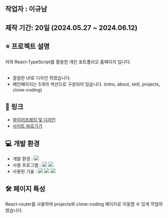 ## 작업자 : 이규남

## 제작 기간: 20일 (2024.05.27 ~ 2024.06.12)

## ⭐️ 프로젝트 설명

저의 React-TypeScript를 활용한 개인 포트폴리오 홈페이지 입니다.<br/><br/>

- 깔끔한 UI로 디자인 하였습니다.
- 메인페이지는 5개의 섹션으로 구성되어 있습니다. (intro, about, skill, projects, clone-coding)

## 🚀 링크
- [와이어프레임 및 디자인](https://www.figma.com/file/v2H4hEpzNfnYm5YprPp9SX/personalPortfolio?type=design&node-id=0%3A1&mode=design&t=OA0jYetTy0UVWNB9-1)
- [사이트 바로가기](https://rbska9810.github.io/portfolio/) <br>
## 💻 개발 환경

- 개발 환경 : <img src="https://img.shields.io/badge/windows10-0078D6?style=flat-square&logo=windows10&logoColor=white"/>
- 사용 프로그램 : <img src="https://img.shields.io/badge/Vs code-007ACC?style=flat-square&logo=visualstudiocode&logoColor=white"/> <img src="https://img.shields.io/badge/figma-F24E1E?style=flat-square&logo=figma&logoColor=white"/>
- 사용된 기술 :
   <img src="https://img.shields.io/badge/typescript-%23007ACC.svg?style=for-the-badge&logo=typescript&logoColor=white"> <img src="https://img.shields.io/badge/React-20232A?style=for-the-badge&logo=react&logoColor=61DAFB"> <img src="https://img.shields.io/badge/React_Router-CA4245?style=for-the-badge&logo=react-router&logoColor=white">

## 🛠️ 페이지 특성

React-router를 사용하여 projects와 clone-coding 페이지로 이동할 수 있게 작업하였습니다.
